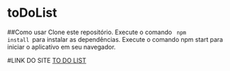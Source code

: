 # toDoList

##Como usar
 Clone este repositório.
 Execute o comando <code> npm install </code>para instalar as dependências.
 Execute o comando npm start para iniciar o aplicativo em seu navegador.
 
 #LINK DO SITE
 <a href="https://todolistbr.netlify.app/" target="_blank"> TO DO LIST </a>
